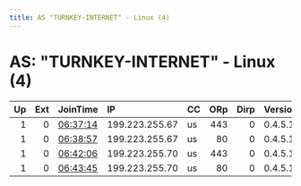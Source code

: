 ```yaml
---
title: AS "TURNKEY-INTERNET" - Linux (4)
---
```


# AS: "TURNKEY-INTERNET" - Linux (4)

|   Up |   Ext | JoinTime                                                                                            | IP             | CC   |   ORp |   Dirp | Version   | Contact                   | Nickname   |   eFamMembers |
|-----:|------:|:----------------------------------------------------------------------------------------------------|:---------------|:-----|------:|-------:|:----------|:--------------------------|:-----------|--------------:|
|    1 |     0 | [06:37:14](https://metrics.torproject.org/rs.html#details/D0B39840CF57939606B9AAC273D09070842736D4) | 199.223.255.67 | us   |   443 |      0 | 0.4.5.10  | 1AKfiFWajSckVrArTVh21KkdP | elites1    |             5 |
|    1 |     0 | [06:38:57](https://metrics.torproject.org/rs.html#details/E7FB7F21D68B3E598C098E3540B6965DC8D934FC) | 199.223.255.67 | us   |    80 |      0 | 0.4.5.10  | 1AKfiFWajSckVrArTVh21KkdP | elites2    |             5 |
|    1 |     0 | [06:42:06](https://metrics.torproject.org/rs.html#details/450C0729E9EE0176094830AE10B364E8571684FF) | 199.223.255.70 | us   |   443 |      0 | 0.4.5.10  | 1AKfiFWajSckVrArTVh21KkdP | elects1    |             5 |
|    1 |     0 | [06:43:45](https://metrics.torproject.org/rs.html#details/6055FE90C18DD4B2593A9D0E02DDC4D68E9BA62E) | 199.223.255.70 | us   |    80 |      0 | 0.4.5.10  | 1AKfiFWajSckVrArTVh21KkdP | elects2    |             5 |
